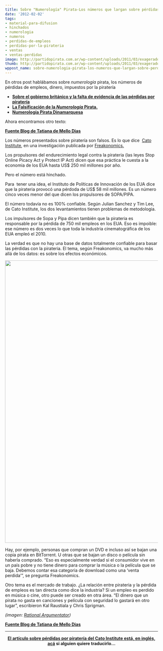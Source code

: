 ```yaml
---
title: Sobre "Numerología" Pirata-Los números que largan sobre pérdidas por piratería
date: '2012-02-02'
tags:
- material-para-difusion
- hinchados
- numerologia
- numeros
- perdidas-de-empleos
- perdidas-por-la-pirateria
- ventas
- ventas-perdidas
image: http://partidopirata.com.ar/wp-content/uploads/2011/03/exagerado.jpg
thumb: http://partidopirata.com.ar/wp-content/uploads/2011/03/exagerado-150x150.jpg
wppost_name: sobre-numerologia-pirata-los-numeros-que-largan-sobre-perdidas-por-pirateria
---
```


En otros post hablábamos sobre <em>numerología</em> pirata, los números de pérdidas de empleos, dinero, impuestos por la piratería
<ul>
	<li><strong><a href="http://partidopirata.com.ar/2375/mas-numerologia-pirata-gobierno-britanico-reconoce-que-su-ley-%E2%80%9Canti-pirateria%E2%80%9D-fue-creada-sin-evidencia"> Sobre el gobierno británico y la falta de evidencia de las pérdidas por piratería</a></strong></li>
	<li><strong><a href="http://partidopirata.com.ar/593/la-falsificacion-de-la-numerologia-pirata">La Falsificación de la <em>Numerología </em> Pirata.</a></strong></li>
	<li><strong><a href="http://partidopirata.com.ar/3513/mas-numerologia-pirata-en-este-caso-danesa-para-justificar-el-acta">Numerología Pirata Dinamarquesa</a></strong></li>
</ul>
Ahora encontramos otro texto:

<strong><a href="http://blogs.estadao.com.br/tatiana-dias/da-para-confiar-nos-numeros-de-pirataria/" target="_blank">Fuente Blog de Tatiana de Mello Dias</a></strong>

Los números presentados sobre piratería son falsos. Es lo que dice  <a href="http://www.cato.org/">Cato Institute</a>, en una investigación publicada por <a href="http://www.freakonomics.com/2012/01/12/how-much-do-music-and-movie-piracy-really-hurt-the-u-s-economy/">Freakonomics.</a>

Los propulsores del endurecimiento legal contra la pirateria (las leyes Stop Online Picacy Act y Protect IP Act) dicen que esa práctica le cuesta a la economia de los EUA hasta US$ 250 mil millones por año.

Pero el número está hinchado.

Para  tener una idea, el Instituto de Políticas de Innovación de los EUA dice que la pirateria provocó una pérdoda de US$ 58 mil millones. Es un número cinco veces menor del que dicen los propulsores de SOPA/PIPA.

El número todavía no es 100% confiable. Según Julian Sanchez y Tim Lee, de Cato Institute, los dos levantamientos tienen problemas de metodologia.

Los impulsores de Sopa y Pipa dicen también que la pirateria es responsable por la pérdida de 750 mil empleos en los EUA. Eso es impoible: ese número es dos veces lo que toda la industria cinematográfica de los EUA empleó el 2010.

La verdad es que no hay una base de datos totalmente confiable para basar las pérdidas con la pirateria. El tema, según Freakonomics, va mucho más allá de los datos: es sobre los efectos económicos.

<a href="http://partidopirata.com.ar/wp-content/uploads/2012/02/piracyisnottheft.png"><img class="aligncenter size-large wp-image-3050" title="Piratería no es robar" src="http://partidopirata.com.ar/wp-content/uploads/2012/02/piracyisnottheft-682x1024.png" alt="" width="620" height="930" /></a>

Hay, por ejemplo, personas que compran un DVD e incluso así se bajan una copia pirata en BitTorrent. U otras que se bajan un disco o película sin haberla comprado. “Eso es especialmente verdad si el consumidor vive en un país pobre y no tiene dinero para comprar la música o la película que se baja. Debemos contar esa categoria de download como una ‘venta perdida’”, se pregunta Freakonomics.

Otro tema es el mercado de trabajo. ¿La relación entre pirateria y la pérdida de empleos es tan directa como dice la industria? Si un empleo es perdido en música o cine, otro puede ser creado en otra área. “El dinero que un pirata no gasta en canciones y película con seguridad lo gastará en otro lugar”, escribieron Kal Raustiala y Chris Sprigman.

<em>(imagen: <a href="http://rationalargumentator.com/art_wendy/piracynottheft.html">Rational Argumentator</a>)</em>

<strong><a href="http://blogs.estadao.com.br/tatiana-dias/da-para-confiar-nos-numeros-de-pirataria/" target="_blank">Fuente Blog de Tatiana de Mello Dias</a></strong>

<hr />
<p style="text-align: center;"><strong><a href="http://arstechnica.com/tech-policy/news/2008/10/dodgy-digits-behind-the-war-on-piracy.ars/1" target="_blank">El artículo sobre pérdidas por piratería del Cato Institute está, en inglés, acá</a> si alguien quiere traducirlo...</strong></p>
